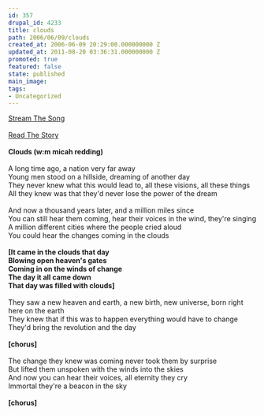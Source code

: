 ```yaml
---
id: 357
drupal_id: 4233
title: clouds
path: 2006/06/09/clouds
created_at: 2006-06-09 20:29:00.000000000 Z
updated_at: 2011-08-20 03:36:31.000000000 Z
promoted: true
featured: false
state: published
main_image: 
tags:
- Uncategorized
---
```

<a href="http://www.reddingbrothers.com/sound/stream/clouds.m3u">Stream The Song</a><br /><br /><a href="http://reddingbrothersblog.blogspot.com/2006/05/clouds-song.html">Read The Story</a><br /><br /><span style="font-weight:bold;">Clouds (w:m micah redding)</span><br /><br />A long time ago, a nation very far away<br />Young men stood on a hillside, dreaming of another day<br />They never knew what this would lead to, all these visions, all these things<br />All they knew was that they'd never lose the power of the dream<br /><br />And now a thousand years later, and a million miles since<br />You can still hear them coming, hear their voices in the wind, they're singing<br />A million different cities where the people cried aloud<br />You could hear the changes coming in the clouds<br /><br /><span style="font-weight:bold;">[It came in the clouds that day<br />Blowing open heaven's gates<br />Coming in on the winds of change<br />The day it all came down<br />That day was filled with clouds]</span><br /><br />They saw a new heaven and earth, a new birth, new universe, born right here on the earth<br />They knew that if this was to happen everything would have to change<br />They'd bring the revolution and the day<br /><br /><span style="font-weight:bold;">[chorus]</span><br /><br />The change they knew was coming never took them by surprise<br />But lifted them unspoken with the winds into the skies<br />And now you can hear their voices, all eternity they cry<br />Immortal they're a beacon in the sky<br /><br /><span style="font-weight:bold;">[chorus]</span>
